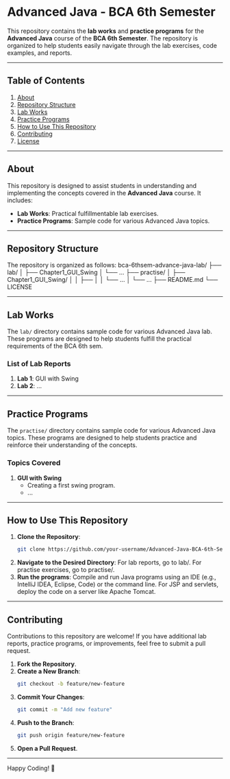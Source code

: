 # Advanced Java - BCA 6th Semester

This repository contains the **lab works** and **practice programs** for the **Advanced Java** course of the **BCA 6th Semester**. The repository is organized to help students easily navigate through the lab exercises, code examples, and reports.

---

## Table of Contents

1. [About](#about)
2. [Repository Structure](#repository-structure)
3. [Lab Works](#lab)
4. [Practice Programs](#practice)
5. [How to Use This Repository](#how-to-use-this-repository)
6. [Contributing](#contributing)
7. [License](#license)

---

## About

This repository is designed to assist students in understanding and implementing the concepts covered in the **Advanced Java** course. It includes:

- **Lab Works**: Practical fulfillmentable lab exercises.
- **Practice Programs**: Sample code for various Advanced Java topics.

---

## Repository Structure

The repository is organized as follows:
bca-6thsem-advance-java-lab/
├── lab/
│ ├── Chapter1_GUI_Swing
│ └── ...
├── practise/
│ ├── Chapter1_GUI_Swing/
│ │ ├── 
│ │ └── ...
│ └── ...
├── README.md
└── LICENSE

---

## Lab Works

The `lab/` directory contains sample code for various Advanced Java lab. These programs are designed to help students fulfill the practical requirements of the BCA 6th sem.

### List of Lab Reports
1. **Lab 1**: GUI with Swing
2. **Lab 2**: ...

---

## Practice Programs

The `practise/` directory contains sample code for various Advanced Java topics. These programs are designed to help students practice and reinforce their understanding of the concepts.

### Topics Covered
1. **GUI with Swing**
   - Creating a first swing program.
   - ...

---

## How to Use This Repository

1. **Clone the Repository**:
    ```bash
   git clone https://github.com/your-username/Advanced-Java-BCA-6th-Sem.git
2. **Navigate to the Desired Directory**:
   For lab reports, go to lab/.
   For practise exercises, go to practise/.
3. **Run the programs**:
   Compile and run Java programs using an IDE (e.g., IntelliJ IDEA, Eclipse, Code) or the command line.
   For JSP and servlets, deploy the code on a server like Apache Tomcat.

---

## Contributing

Contributions to this repository are welcome! If you have additional lab reports, practice programs, or improvements, feel free to submit a pull request.

1. **Fork the Repository**.
2. **Create a New Branch**:
    ```bash
    git checkout -b feature/new-feature
3. **Commit Your Changes**:
    ```bash
    git commit -m "Add new feature"
4. **Push to the Branch**:
    ```bash
    git push origin feature/new-feature
5. **Open a Pull Request**.

---

Happy Coding! 🚀